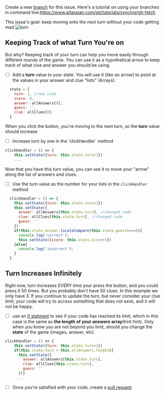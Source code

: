 Create a new [branch](https://docs.github.com/en/desktop/contributing-to-projects/creating-a-branch-for-your-work) for this issue. Here's a tutorial on using your branches in command line:https://www.atlassian.com/git/tutorials/syncing/git-fetch

This issue's goal: keep moving onto the next turn without your code getting mad
![turn](https://user-images.githubusercontent.com/45152371/86058394-b27f7b00-ba15-11ea-81b6-d35a22c198a4.gif)

## Keeping Track of what Turn You're on
But why? Keeping track of your turn can help you move easily through different rounds of the game. You can use it as a hypothetical arrow to keep track of what clue and answer you should be using.
- [ ] Add a **turn** value to your state. You will use it (like an arrow) to point at the values in your answer and clue "lists" (Arrays).
```js
  state = {
    turn: 1, //new code
    score: 0,
    answer: allAnswers[0],
    guess: '',
    clue: allClues[0]
  }
```
When you click the button, you're moving to the next turn, so the **turn** value should increase
- [ ] Increase turn by one in the 'clickHandler` method
```js
clickHandler = () => {
    this.setState({turn: this.state.turn+1})
    ...
```
Now that you have this turn value, you can use it to move your "arrow" along the list of answers and clues.
- [ ] Use the turn value as the number for your lists in the `clickHandler` method
```js
  clickHandler = () => {
    this.setState({turn: this.state.turn+1})
    this.setState({
      answer: allAnswers[this.state.turn], //changed code
      clue: allClues[this.state.turn], //changed code
      guess: ''
    })
    if(this.state.answer.localeCompare(this.state.guess)===0){
      console.log('correct');
      this.setState({score: this.state.score+1})
    }else{
      console.log('incorrect');
    }
  }
```
## Turn Increases Infinitely
Right now, turn increases EVERY time your press the button, and you could press it 50 times. But you probably don't have 50 clues. In this example we only have 3. If you continue to update the turn, but never consider your clue limit, your code will try to access something that does not exist, and it will not be happy.

- [ ] use an [if statment](https://www.w3schools.com/js/js_if_else.asp) to see if your code has reached its limit, which in this case is the same as **the length of your answers array**(hint hint). Only when you know you are not beyond you limit, should you change the **state** of the game (images, answer, etc)
```js
clickHandler = () => {
    this.setState({turn: this.state.turn+1})
    if(this.state.turn < this.allAnswers.length){
      this.setState({
        answer: allAnswers[this.state.turn],
        clue: allClues[this.state.turn],
        guess: ''
      })}
     ...
```
- [ ] Once you're satisfied with your code, create a [pull request](https://help.github.com/en/github/collaborating-with-issues-and-pull-requests/creating-a-pull-request)
